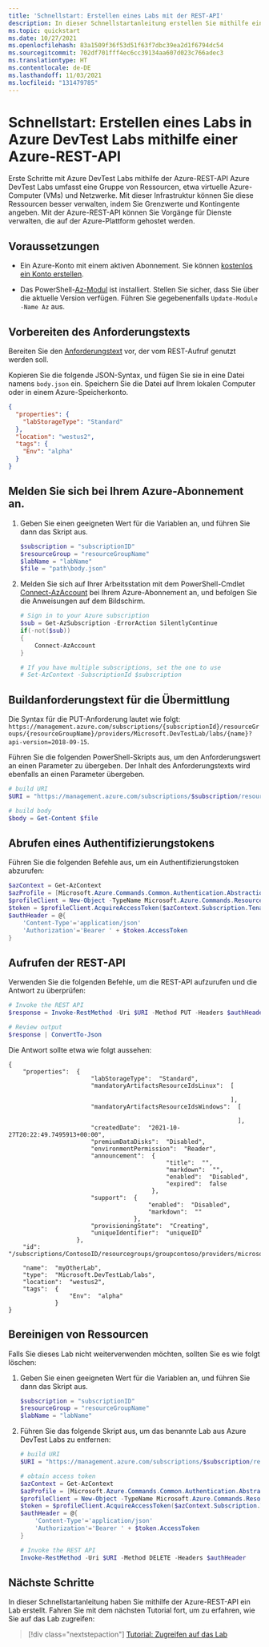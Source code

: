 ```yaml
---
title: 'Schnellstart: Erstellen eines Labs mit der REST-API'
description: In dieser Schnellstartanleitung erstellen Sie mithilfe einer Azure-REST-API ein Lab in Azure DevTest Labs.
ms.topic: quickstart
ms.date: 10/27/2021
ms.openlocfilehash: 83a1509f36f53d51f63f7dbc39ea2d1f6794dc54
ms.sourcegitcommit: 702df701fff4ec6cc39134aa607d023c766adec3
ms.translationtype: HT
ms.contentlocale: de-DE
ms.lasthandoff: 11/03/2021
ms.locfileid: "131479785"
---
```

# <a name="quickstart-create-a-lab-in-azure-devtest-labs-using-azure-rest-api"></a>Schnellstart: Erstellen eines Labs in Azure DevTest Labs mithilfe einer Azure-REST-API

Erste Schritte mit Azure DevTest Labs mithilfe der Azure-REST-API Azure DevTest Labs umfasst eine Gruppe von Ressourcen, etwa virtuelle Azure-Computer (VMs) und Netzwerke. Mit dieser Infrastruktur können Sie diese Ressourcen besser verwalten, indem Sie Grenzwerte und Kontingente angeben.  Mit der Azure-REST-API können Sie Vorgänge für Dienste verwalten, die auf der Azure-Plattform gehostet werden.

## <a name="prerequisites"></a>Voraussetzungen

- Ein Azure-Konto mit einem aktiven Abonnement. Sie können [kostenlos ein Konto erstellen](https://azure.microsoft.com/free/?WT.mc_id=A261C142F).

- Das PowerShell-[Az-Modul](/powershell/azure/new-azureps-module-az) ist installiert. Stellen Sie sicher, dass Sie über die aktuelle Version verfügen. Führen Sie gegebenenfalls `Update-Module -Name Az` aus.

## <a name="prepare-request-body"></a>Vorbereiten des Anforderungstexts

Bereiten Sie den [Anforderungstext](/rest/api/dtl/labs/create-or-update.md#request-body) vor, der vom REST-Aufruf genutzt werden soll.

Kopieren Sie die folgende JSON-Syntax, und fügen Sie sie in eine Datei namens `body.json` ein. Speichern Sie die Datei auf Ihrem lokalen Computer oder in einem Azure-Speicherkonto.

```json
{
  "properties": {
    "labStorageType": "Standard"
  },
  "location": "westus2",
  "tags": {
    "Env": "alpha"
  }
}
```

## <a name="sign-in-to-your-azure-subscription"></a>Melden Sie sich bei Ihrem Azure-Abonnement an.

1. Geben Sie einen geeigneten Wert für die Variablen an, und führen Sie dann das Skript aus.

    ```powershell
    $subscription = "subscriptionID"
    $resourceGroup = "resourceGroupName"
    $labName = "labName"
    $file = "path\body.json"
    ```

1. Melden Sie sich auf Ihrer Arbeitsstation mit dem PowerShell-Cmdlet [Connect-AzAccount](/powershell/module/Az.Accounts/Connect-AzAccount) bei Ihrem Azure-Abonnement an, und befolgen Sie die Anweisungen auf dem Bildschirm.

    ```powershell
    # Sign in to your Azure subscription
    $sub = Get-AzSubscription -ErrorAction SilentlyContinue
    if(-not($sub))
    {
        Connect-AzAccount
    }
    
    # If you have multiple subscriptions, set the one to use
    # Set-AzContext -SubscriptionId $subscription
    ```

## <a name="build-request-body-for-submission"></a>Buildanforderungstext für die Übermittlung

Die Syntax für die PUT-Anforderung lautet wie folgt:<br>
 `https://management.azure.com/subscriptions/{subscriptionId}/resourceGroups/{resourceGroupName}/providers/Microsoft.DevTestLab/labs/{name}?api-version=2018-09-15`.

 Führen Sie die folgenden PowerShell-Skripts aus, um den Anforderungswert an einen Parameter zu übergeben. Der Inhalt des Anforderungstexts wird ebenfalls an einen Parameter übergeben.

```powershell
# build URI
$URI = "https://management.azure.com/subscriptions/$subscription/resourceGroups/$resourceGroup/providers/Microsoft.DevTestLab/labs/$labName`?api-version=2018-09-15"

# build body
$body = Get-Content $file
```

## <a name="obtain-an-authentication-token"></a>Abrufen eines Authentifizierungstokens

Führen Sie die folgenden Befehle aus, um ein Authentifizierungstoken abzurufen:

```powershell
$azContext = Get-AzContext
$azProfile = [Microsoft.Azure.Commands.Common.Authentication.Abstractions.AzureRmProfileProvider]::Instance.Profile
$profileClient = New-Object -TypeName Microsoft.Azure.Commands.ResourceManager.Common.RMProfileClient -ArgumentList ($azProfile)
$token = $profileClient.AcquireAccessToken($azContext.Subscription.TenantId)
$authHeader = @{
    'Content-Type'='application/json'
    'Authorization'='Bearer ' + $token.AccessToken
}
```

## <a name="invoke-the-rest-api"></a>Aufrufen der REST-API

Verwenden Sie die folgenden Befehle, um die REST-API aufzurufen und die Antwort zu überprüfen:

```powershell
# Invoke the REST API
$response = Invoke-RestMethod -Uri $URI -Method PUT -Headers $authHeader -Body $body

# Review output
$response | ConvertTo-Json
```

Die Antwort sollte etwa wie folgt aussehen:

```output
{
    "properties":  {
                       "labStorageType":  "Standard",
                       "mandatoryArtifactsResourceIdsLinux":  [

                                                              ],
                       "mandatoryArtifactsResourceIdsWindows":  [

                                                                ],
                       "createdDate":  "2021-10-27T20:22:49.7495913+00:00",
                       "premiumDataDisks":  "Disabled",
                       "environmentPermission":  "Reader",
                       "announcement":  {
                                            "title":  "",
                                            "markdown":  "",
                                            "enabled":  "Disabled",
                                            "expired":  false
                                        },
                       "support":  {
                                       "enabled":  "Disabled",
                                       "markdown":  ""
                                   },
                       "provisioningState":  "Creating",
                       "uniqueIdentifier":  "uniqueID"
                   },
    "id":  "/subscriptions/ContosoID/resourcegroups/groupcontoso/providers/microsoft.devtestlab/labs/myotherlab",

    "name":  "myOtherLab",
    "type":  "Microsoft.DevTestLab/labs",
    "location":  "westus2",
    "tags":  {
                 "Env":  "alpha"
             }
}
```

## <a name="clean-up-resources"></a>Bereinigen von Ressourcen

Falls Sie dieses Lab nicht weiterverwenden möchten, sollten Sie es wie folgt löschen:

1. Geben Sie einen geeigneten Wert für die Variablen an, und führen Sie dann das Skript aus.

    ```powershell
    $subscription = "subscriptionID"
    $resourceGroup = "resourceGroupName"
    $labName = "labName"
    ```

1. Führen Sie das folgende Skript aus, um das benannte Lab aus Azure DevTest Labs zu entfernen:

    ```powershell
    # build URI
    $URI = "https://management.azure.com/subscriptions/$subscription/resourceGroups/$resourceGroup/providers/Microsoft.DevTestLab/labs/$labName`?api-version=2018-09-15"
    
    # obtain access token
    $azContext = Get-AzContext
    $azProfile = [Microsoft.Azure.Commands.Common.Authentication.Abstractions.AzureRmProfileProvider]::Instance.Profile
    $profileClient = New-Object -TypeName Microsoft.Azure.Commands.ResourceManager.Common.RMProfileClient -ArgumentList ($azProfile)
    $token = $profileClient.AcquireAccessToken($azContext.Subscription.TenantId)
    $authHeader = @{
        'Content-Type'='application/json'
        'Authorization'='Bearer ' + $token.AccessToken
    }
    
    # Invoke the REST API
    Invoke-RestMethod -Uri $URI -Method DELETE -Headers $authHeader
    ```

## <a name="next-steps"></a>Nächste Schritte

In dieser Schnellstartanleitung haben Sie mithilfe der Azure-REST-API ein Lab erstellt. Fahren Sie mit dem nächsten Tutorial fort, um zu erfahren, wie Sie auf das Lab zugreifen:

> [!div class="nextstepaction"]
> [Tutorial: Zugreifen auf das Lab](../tutorial-use-custom-lab.md)
